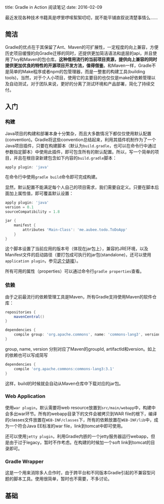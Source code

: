 title: Gradle in Action 阅读笔记
date: 2016-02-09

最近发现各种技术书籍真是啰里啰嗦絮絮叨叨，就不能平铺直叙说清楚事情么……

## 简洁

Gradle的优点在于其保留了Ant、Maven的可扩展性，一定程度的向上兼容，方便历史项目缓慢的向Gradle迁移的同时，还提供更加简洁语法和底层的api，并且使用了Ivy和Maven的包仓库。**这种借用流行的当前项目资源，提供向上兼容的同时提供更加优良的特性的开源项目开发方法，值得借鉴**。和Maven一样，Gradle不是简单的Make程序或者npm的包管理器，而是一整套的构建工具(building tools)，当然，对于个人小项目，使用它的主要目的也仅仅是make好依赖管理以及自动测试，对于团队来说，更好的分离了测试环境和产品部署，简化了持续交付。

## 入门

### 构建

Java项目的构建和部署本身十分繁杂，而且大多数情况下都仅仅使用默认配置(convention)。Gradle将这些convention总结起来，利用其插件机制作为了一个Java项目插件，只要在构建脚本（默认为`build.gradle`，也可以在命令行中通过参数指定脚本）中使用此插件，即可包含所有的默认配置。所以，写一个简单的项目，并且在根目录新建包含如下内容的`build.gradle`脚本：

```gradle
apply plugin: 'java'
```

在命令行中使用`gradle build`命令即可完成构建。

显然，默认配置不能满足每个人自己的项目需求，我们需要自定义。只要在脚本后面加上属性值，即可覆盖默认设置：

```gradle
apply plugin: 'java'
version = 0.1
sourceCompatibility = 1.8

jar {
	manifest {
		attributes 'Main-Class': 'me.aubee.todo.ToDoApp'
	}
}
```

这个脚本设置了当前应用的版本号（体现在jar包上），兼容的JRE环境，以及Manifest文件的启动路径（要打包成可执行的jar包(standalone)，还可以使用`application plugin`，参见[这个链接](https://docs.gradle.org/current/userguide/application_plugin.html)）。

所有可用的属性（properties）可以通过命令行`gradle properties`查看。

### 依赖

由于之前最流行的依赖管理工具是Maven，所有Gradle支持使用Maven的软件仓库：

```gradle
repositories {
	mavenCentral()
}

dependencies {
	compile group: 'org.apache.commons', name: 'commons-lang3', version: '3.1'
}	
```

group, name, version 分别对应了Maven的groupId, artifactId和version。如上的依赖也可以写成简写

```gradle
dependencies {
	compile 'org.apache.commons:commons-lang3:3.1'
}	
```

这样，build的时候就会自动从Maven仓库中下载对应的jar包。

### Web Application

使用`war plugin`，默认需要将web resource放置到`src/main/webapp`中，构建中会多出war环节。所有的webapp目录下的文件会被拷贝到WAR file的根下，编译的classes文件放置在`WEB-INF/classes`下，所有的依赖放置在`WEB-INF/lib`中，成为一个符合Java EE标准的war file，link到tomcat中即可使用。

还可以使用`jetty plugin`，利用Gradle内嵌的一个jetty服务器运行webapp，但是由于过于legacy，暂时不作考虑。在构建的时候加一个soft link到tomcat的目录即可。

### Gradle Wrapper

这是一个用来消除多人合作时，由于跨平台和不同版本Gradle引起的不兼容型问题的脚本工具。使用很简单，暂时也不需要，不多讨论。

## 基础


